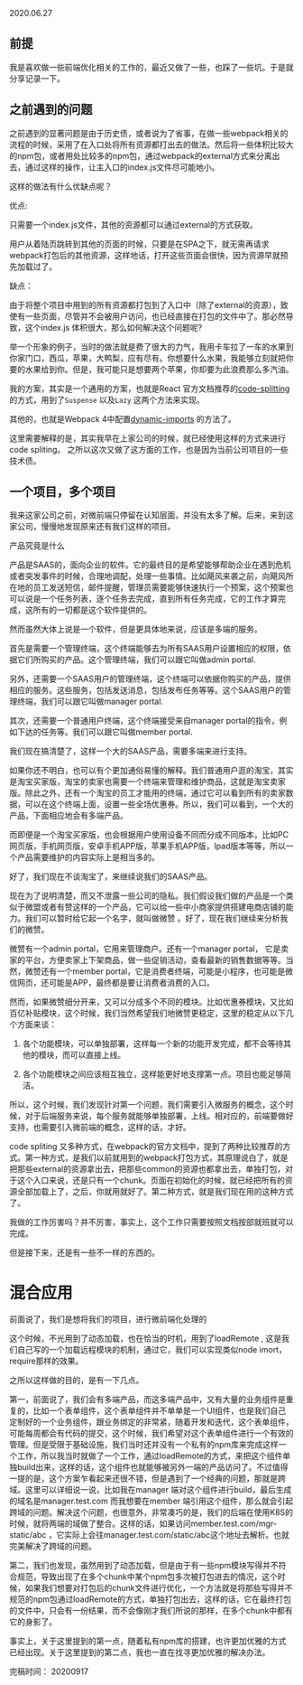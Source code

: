 2020.06.27

## 前提


我是喜欢做一些前端优化相关的工作的，最近又做了一些，也踩了一些坑。于是就分享记录一下。

## 之前遇到的问题

之前遇到的显著问题是由于历史债，或者说为了省事，在做一些webpack相关的流程的时候，采用了在入口处将所有资源都打出去的做法。然后将一些体积比较大的npm包，或者用处比较多的npm包，通过webpack的external方式来分离出去，通过这样的操作，让主入口的index.js文件尽可能地小。

这样的做法有什么优缺点呢？

优点:

只需要一个index.js文件，其他的资源都可以通过external的方式获取。

用户从着陆页跳转到其他的页面的时候，只要是在SPA之下，就无需再请求webpack打包后的其他资源，这样地话，打开这些页面会很快，因为资源早就预先加载过了。

缺点：

由于将整个项目中用到的所有资源都打包到了入口中（除了external的资源），致使有一些页面，尽管并不会被用户访问，也已经直接在打包的文件中了。那必然导致，这个index.js 体积很大，那么如何解决这个问题呢?




举一个形象的例子，当时的做法就是费了很大的力气，我用卡车拉了一车的水果到你家门口，西瓜，苹果，大鸭梨，应有尽有。你想要什么水果，我能够立刻就把你要的水果给到你。但是，我可能只是想要两个苹果，你却要为此浪费那么多汽油。



我的方案，其实是一个通用的方案，也就是React 官方文档推荐的[code-splitting](https://zh-hans.reactjs.org/docs/code-splitting.html) 的方式，用到了`Suspense` 以及`Lazy` 这两个方法来实现。

其他的，也就是Webpack 4中配置[dynamic-imports](https://webpack.js.org/guides/code-splitting/#dynamic-imports) 的方法了。

这里需要解释的是，其实我早在上家公司的时候，就已经使用这样的方式来进行code spliting。 之所以这次又做了这方面的工作，也是因为当前公司项目的一些技术债。

## 一个项目，多个项目

我来这家公司之前，对微前端只停留在认知层面，并没有太多了解。后来，来到这家公司，慢慢地发现原来还有我们这样的项目。

产品究竟是什么


产品是SAAS的，面向企业的软件。它的最终目的是希望能够帮助企业在遇到危机或者突发事件的时候，合理地调配，处理一些事情。比如飓风来袭之前，向飓风所在地的员工发送短信，邮件提醒，管理员需要能够快速执行一个预案，这个预案也可以说是一个任务列表，逐个任务去完成，直到所有任务完成，它的工作才算完成，这所有的一切都是这个软件提供的。


然而虽然大体上说是一个软件，但是更具体地来说，应该是多端的服务。

首先是需要一个管理终端，这个终端能够去为所有SAAS用户设置相应的权限，依据它们所购买的产品。这个管理终端，我们可以跟它叫做admin portal.

另外，还需要一个SAAS用户的管理终端，这个终端可以依据你购买的产品，提供相应的服务。这些服务，包括发送消息，包括发布任务等等。这个SAAS用户的管理终端，我们可以跟它叫做manager portal.

其次，还需要一个普通用户终端，这个终端接受来自manager portal的指令，例如下达的任务等。我们可以跟它叫做member portal.


我们现在搞清楚了，这样一个大的SAAS产品，需要多端来进行支持。

如果你还不明白，也可以有个更加通俗易懂的解释。我们普通用户逛的淘宝，其实是淘宝买家版，淘宝的卖家也需要一个终端来管理和维护商品，这就是淘宝卖家版。除此之外，还有一个淘宝的员工才能用的终端，通过它可以看到所有的卖家数据，可以在这个终端上面，设置一些全场优惠券。所以，我们可以看到，一个大的产品，下面相应地会有多端产品。

而即便是一个淘宝买家版，也会根据用户使用设备不同而分成不同版本，比如PC网页版，手机网页版，安卓手机APP版，苹果手机APP版，Ipad版本等等，所以一个产品需要维护的内容实际上是相当多的。

好了，我们现在不谈淘宝了，来继续说我们的SAAS产品。

现在为了说明清楚，而又不泄露一些公司的隐私。我们假设我们做的产品是一个类似于微盟或者有赞这样的一个产品，它可以给一些中小商家提供搭建电商店铺的能力。我们可以暂时给它起一个名字，就叫做微赞 。好了，现在我们继续来分析我们的微赞。

微赞有一个admin portal，它用来管理商户。还有一个manager portal， 它是卖家的平台，方便卖家上下架商品，做一些促销活动，查看最新的销售数据等等。当然，微赞还有一个member portal，它是消费者终端，可能是小程序，也可能是微信网页，还可能是APP，最终都是要让消费者消费的入口。

然而，如果微赞细分开来，又可以分成多个不同的模块。比如优惠券模块，又比如百亿补贴模块，这个时候，我们当然希望我们地微赞更稳定，这里的稳定从以下几个方面来谈：

1. 各个功能模块，可以单独部署，这样每一个新的功能开发完成，都不会等待其他的模块，而可以直接上线。

2. 各个功能模块之间应该相互独立，这样能更好地支撑第一点。项目也能足够简洁。



所以，这个时候，我们发现针对第一个问题，我们需要引入微服务的概念，这个时候，对于后端服务来说，每个服务就能够单独部署，上线。相对应的，前端要做好支持，也需要引入微前端的概念，这样的话，才好。



code spliting 又多种方式，在webpack的官方文档中，提到了两种比较推荐的方式。第一种方式，是我们以前就用到的webpack打包方式，其原理说白了，就是把那些external的资源拿出去，把那些common的资源也都拿出去，单独打包，对于这个入口来说，还是只有一个chunk。页面在初始化的时候，就已经把所有的资源全部加载上了，之后，你就用就好了。第二种方式，就是我们现在用的这种方式了。

我做的工作厉害吗？并不厉害，事实上，这个工作只需要按照文档按部就班就可以完成。

但是接下来，还是有一些不一样的东西的。

# 混合应用

前面说了，我们是想将我们的项目，进行微前端化处理的

这个时候，不光用到了动态加载，也在恰当的时机，用到了loadRemote , 这是我们自己写的一个加载远程模块的机制，通过它，我们可以实现类似node imort， require那样的效果。

之所以这样做的目的，是有一下几点。

第一，前面说了，我们会有多端产品，而这多端产品中，又有大量的业务组件是重复的，比如一个表单组件，这个表单组件并不单单是一个UI组件，也是我们自己定制好的一个业务组件，跟业务绑定的非常紧，随着开发和迭代，这个表单组件，可能每周都会有代码的提交，这个时候，我们希望对这个表单组件进行一个有效的管理。但是受限于基础设施，我们当时还并没有一个私有的npm库来完成这样一个工作，所以我当时就做了一个工作，通过loadRemote的方式，来把这个组件单独build出来，这样的话，这个组件也就能够被另外一端的产品访问了。不过值得一提的是，这个方案乍看起来还很不错，但是遇到了一个经典的问题，那就是跨域。这里可以详细说一说，比如我在manager 端对这个组件进行build，最后生成的域名是manager.test.com 而我想要在member 端引用这个组件，那么就会引起跨域的问题。解决这个问题，也很意外，非常凑巧的是，我们的后端在使用K8S的时候，就将两端的域做了整合。这样的话，如果访问member.test.com/mgr-static/abc  ，它实际上会往manager.test.com/static/abc这个地址去解析。也就完美解决了跨域的问题。

第二，我们也发现，虽然用到了动态加载，但是由于有一些npm模块写得并不符合规范，导致出现了在多个chunk中某个npm包多次被打包进去的情况，这个时候，如果我们想要对打包后的chunk文件进行优化，一个方法就是将那些写得并不规范的npm包通过loadRemote的方式，单独打包出去，这样的话，它在最终打包的文件中，只会有一份结果，而不会像刚才我们所说的那样，在多个chunk中都有它的身影了。

事实上，关于这里提到的第一点，随着私有npm库的搭建，也许更加优雅的方式已经出现。关于这里提到的第二点，我也一直在找寻更加优雅的解决办法。



完稿时间： 20200917


